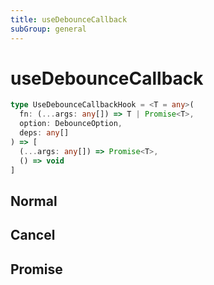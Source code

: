 ```yaml
---
title: useDebounceCallback
subGroup: general
---
```


# useDebounceCallback

``` ts
type UseDebounceCallbackHook = <T = any>(
  fn: (...args: any[]) => T | Promise<T>, 
  option: DebounceOption, 
  deps: any[]
) => [
  (...args: any[]) => Promise<T>, 
  () => void
]
```

## Normal

<Demo src="./demos/normal.tsx" />


## Cancel

<Demo src="./demos/cancel.tsx" />


## Promise

<Demo src="./demos/promise.tsx" />

